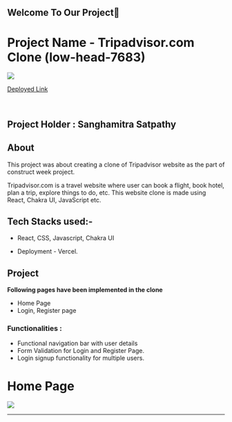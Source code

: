 

## Welcome To Our Project👋

# Project Name -  Tripadvisor.com Clone (low-head-7683)

<img src='https://static.tacdn.com/img2/brand_refresh/Tripadvisor_lockup_horizontal_secondary_registered.svg'/>

<a target="blank" href="https://tripadvisor-clone1.vercel.app/">Deployed Link</a>

<br />

## Project Holder : Sanghamitra Satpathy


## About
This project was about creating a clone of Tripadvisor website as the part of construct week project. 

Tripadvisor.com is a travel website where user can book a flight, book hotel, plan a trip, explore things to do, etc. 
This website clone is made using React, Chakra UI, JavaScript etc.


## Tech Stacks used:- 

* React, CSS, Javascript, Chakra UI

* Deployment - Vercel.

## Project
**Following pages have been implemented in the clone**
* Home Page
* Login, Register page 


### Functionalities :
* Functional navigation bar with user details
* Form Validation for Login and Register Page.
* Login signup functionality for multiple users.

<h1>Home Page</h1>
<img src="https://i.postimg.cc/Fs3h9Bz9/tripadvisor-home.png" />
<br />
<hr />

